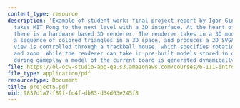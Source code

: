 ```yaml
---
content_type: resource
description: 'Example of student work: final project report by Igor Ginsburg. 3D Pong
  takes MIT Pong to the next level with a 3D interface. At the heart of the project
  there is a hardware based 3D renderer. The renderer takes in a 3D model, specifically
  a sequence of colored triangles in a 3D space, and produces a 2D SVGA image. The
  view is controlled through a trackball mouse, which specifies rotations, translations
  and zoom. While the renderer can take in pre-built models stored in on-chip ROM,
  during gameplay a model of the current board is generated dynamically.'
file: https://ol-ocw-studio-app-qa.s3.amazonaws.com/courses/6-111-introductory-digital-systems-laboratory-spring-2006/9837d1a7f89ffd4fdb83d34d63e245f8_project5.pdf
file_type: application/pdf
resourcetype: Document
title: project5.pdf
uid: 9837d1a7-f89f-fd4f-db83-d34d63e245f8
---
```

